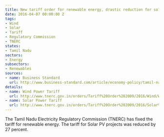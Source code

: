 ```yaml
---
title: New tariff order for renewable energy, drastic reduction for solar PV
date: 2016-04-07 00:00:00 Z
tags:
- Wind
- Solar
- Tariff
- Regulatory Commission
- TNERC
states:
- Tamil Nadu
sectors:
- Energy
subsectors:
- Renewables
sources:
- name: Business Standard
  url: http://www.business-standard.com/article/economy-policy/tamil-nadu-hikes-tariff-for-wind-power-slashes-it-for-solar-power-116040400225_1.html
details:
- name: Wind Power Tariff
  url: http://www.tnerc.gov.in/orders/Tariff%20Order%202009/2016/Wind/Wind%20-%203%20of%202016.pdf
- name: Solar Power Tariff
  url: http://www.tnerc.gov.in/orders/Tariff%20Order%202009/2016/Solar%202016/Solar%20Order%20-%202%20of%202016.pdf
---
```


The Tamil Nadu Electricity Regulatory Commission (TNERC) has fixed the tariff for renewable energy. The tariff for Solar PV projects was reduced by 27 percent.
